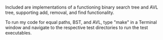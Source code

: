 Included are implementations of a functioning binary search tree and AVL tree, supporting add, removal, and find functionality.

To run my code for equal paths, BST, and AVL, type "make" in a Terminal window and navigate to the respective test directories to run the test executables.